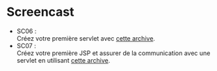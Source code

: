 # Screencast

* SC06 :  
Créez votre première servlet avec [cette archive](sc05.zip).
* SC07 :  
Créez votre première JSP et assurer de la communication avec une servlet en utilisant [cette archive](sc06.zip).

